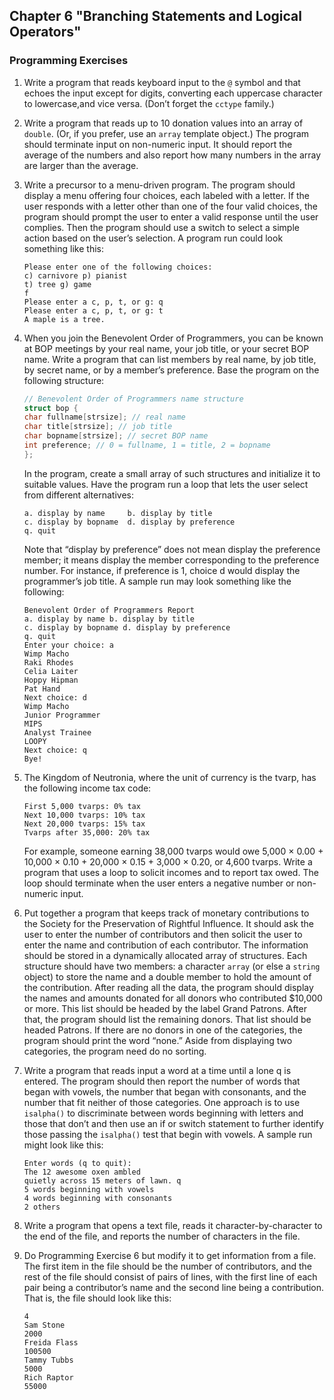 ## Chapter 6 "Branching Statements and Logical Operators"
### Programming Exercises

1. Write a program that reads keyboard input to the `@` symbol and that echoes the
input except for digits, converting each uppercase character to lowercase,and vice
versa. (Don’t forget the `cctype` family.)

2. Write a program that reads up to 10 donation values into an array of `double`. (Or, if
you prefer, use an `array` template object.) The program should terminate input on
non-numeric input. It should report the average of the numbers and also report
how many numbers in the array are larger than the average.

3. Write a precursor to a menu-driven program. The program should display a menu
offering four choices, each labeled with a letter. If the user responds with a letter
other than one of the four valid choices, the program should prompt the user to
enter a valid response until the user complies. Then the program should use a
switch to select a simple action based on the user’s selection. A program run could
look something like this:
    ```
    Please enter one of the following choices:
    c) carnivore p) pianist
    t) tree g) game
    f
    Please enter a c, p, t, or g: q
    Please enter a c, p, t, or g: t
    A maple is a tree.
    ```
    
4. When you join the Benevolent Order of Programmers, you can be known at BOP
meetings by your real name, your job title, or your secret BOP name. Write a 
program that can list members by real name, by job title, by secret name, 
or by a member’s preference. Base the program on the following structure:
    ```cpp
    // Benevolent Order of Programmers name structure
    struct bop {
    char fullname[strsize]; // real name
    char title[strsize]; // job title
    char bopname[strsize]; // secret BOP name
    int preference; // 0 = fullname, 1 = title, 2 = bopname
    };
    ```
    In the program, create a small array of such structures and initialize it to suitable
    values. Have the program run a loop that lets the user select from different alternatives:
    ```
    a. display by name     b. display by title
    c. display by bopname  d. display by preference
    q. quit
    ```
    Note that “display by preference” does not mean display the preference member; it
    means display the member corresponding to the preference number. For instance, if
    preference is 1, choice d would display the programmer’s job title. A sample run
    may look something like the following:
    ```
    Benevolent Order of Programmers Report
    a. display by name b. display by title
    c. display by bopname d. display by preference
    q. quit
    Enter your choice: a
    Wimp Macho
    Raki Rhodes
    Celia Laiter
    Hoppy Hipman
    Pat Hand
    Next choice: d
    Wimp Macho
    Junior Programmer
    MIPS
    Analyst Trainee
    LOOPY
    Next choice: q
    Bye!
    ```

5. The Kingdom of Neutronia, where the unit of currency is the tvarp, has the following income tax code:
    ```
    First 5,000 tvarps: 0% tax
    Next 10,000 tvarps: 10% tax
    Next 20,000 tvarps: 15% tax
    Tvarps after 35,000: 20% tax
    ```
    For example, someone earning 38,000 tvarps would owe 5,000 × 0.00 + 10,000 ×
    0.10 + 20,000 × 0.15 + 3,000 × 0.20, or 4,600 tvarps. Write a program that uses a
    loop to solicit incomes and to report tax owed. The loop should terminate when
    the user enters a negative number or non-numeric input.

6. Put together a program that keeps track of monetary contributions to the Society
for the Preservation of Rightful Influence. It should ask the user to enter the number 
of contributors and then solicit the user to enter the name and contribution of
each contributor. The information should be stored in a dynamically allocated array
of structures. Each structure should have two members: a character `array` (or else a
`string` object) to store the name and a double member to hold the amount of the
contribution. After reading all the data, the program should display the names and
amounts donated for all donors who contributed $10,000 or more. This list should
be headed by the label Grand Patrons. After that, the program should list the
remaining donors. That list should be headed Patrons. If there are no donors in one
of the categories, the program should print the word “none.” Aside from displaying
two categories, the program need do no sorting.

7. Write a program that reads input a word at a time until a lone q is entered. The
program should then report the number of words that began with vowels, the number 
that began with consonants, and the number that fit neither of those categories. 
One approach is to use `isalpha()` to discriminate between words beginning with
letters and those that don’t and then use an if or switch statement to further 
identify those passing the `isalpha()` test that begin with vowels. A sample run might
look like this:
    ```
    Enter words (q to quit):
    The 12 awesome oxen ambled
    quietly across 15 meters of lawn. q
    5 words beginning with vowels
    4 words beginning with consonants
    2 others
    ```

8. Write a program that opens a text file, reads it character-by-character to the end of
the file, and reports the number of characters in the file.

9. Do Programming Exercise 6 but modify it to get information from a file. The first
item in the file should be the number of contributors, and the rest of the file should
consist of pairs of lines, with the first line of each pair being a contributor’s name
and the second line being a contribution. That is, the file should look like this:
    ```
    4
    Sam Stone
    2000
    Freida Flass
    100500
    Tammy Tubbs
    5000
    Rich Raptor
    55000
    ```
    
